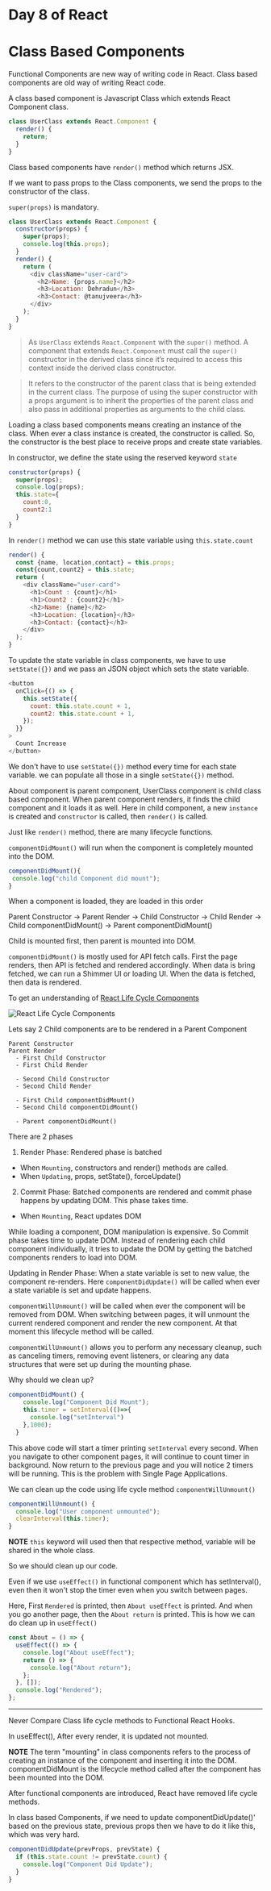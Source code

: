 # Day 8 of React

# Class Based Components

Functional Components are new way of writing code in React. Class based components are old way of writing React code.

A class based component is Javascript Class which extends React Component class.

```js
class UserClass extends React.Component {
  render() {
    return;
  }
}
```

Class based components have `render()` method which returns JSX.

If we want to pass props to the Class components, we send the props to the constructor of the class.

`super(props)` is mandatory.

```js
class UserClass extends React.Component {
  constructor(props) {
    super(props);
    console.log(this.props);
  }
  render() {
    return (
      <div className="user-card">
        <h2>Name: {props.name}</h2>
        <h3>Location: Dehradun</h3>
        <h3>Contact: @tanujveera</h3>
      </div>
    );
  }
}
```

> As `UserClass` extends `React.Component` with the `super()` method. A component that extends `React.Component` must call the `super()` constructor in the derived class since it’s required to access this context inside the derived class constructor.

> It refers to the constructor of the parent class that is being extended in the current class. The purpose of using the super constructor with a props argument is to inherit the properties of the parent class and also pass in additional properties as arguments to the child class.

Loading a class based components means creating an instance of the class. When ever a class instance is created, the constructor is called. So, the constructor is the best place to receive props and create state variables.

In constructor, we define the state using the reserved keyword `state`

```js
constructor(props) {
  super(props);
  console.log(props);
  this.state={
    count:0,
    count2:1
  }
}
```

In `render()` method we can use this state variable using `this.state.count`

```js
render() {
  const {name, location,contact} = this.props;
  const{count,count2} = this.state;
  return (
    <div className="user-card">
      <h1>Count : {count}</h1>
      <h1>Count2 : {count2}</h1>
      <h2>Name: {name}</h2>
      <h3>Location: {location}</h3>
      <h3>Contact: {contact}</h3>
    </div>
  );
}
```

To update the state variable in class components, we have to use `setState({})` and we pass an JSON object which sets the state variable.

```js
<button
  onClick={() => {
    this.setState({
      count: this.state.count + 1,
      count2: this.state.count + 1,
    });
  }}
>
  Count Increase
</button>
```

We don't have to use `setState({})` method every time for each state variable. we can populate all those in a single `setState({})` method.

About component is parent component, UserClass component is child class based component. When parent component renders, it finds the child component and it loads it as well. Here in child component, a new `instance` is created and `constructor` is called, then `render()` is called.

Just like `render()` method, there are many lifecycle functions.

`componentDidMount()` will run when the component is completely mounted into the DOM.

```js
componentDidMount(){
 console.log("child Component did mount");
}
```

When a component is loaded, they are loaded in this order

Parent Constructor -> Parent Render -> Child Constructor -> Child Render -> Child componentDidMount() -> Parent componentDidMount()

Child is mounted first, then parent is mounted into DOM.

`componentDidMount()` is mostly used for API fetch calls. First the page renders, then API is fetched and rendered accordingly. When data is bring fetched, we can run a Shimmer UI or loading UI. When the data is fetched, then data is rendered.

To get an understanding of [React Life Cycle Components](https://projects.wojtekmaj.pl/react-lifecycle-methods-diagram/ "React Life Cycle")

![React Life Cycle Components](image-1.png)

Lets say 2 Child components are to be rendered in a Parent Component

```
Parent Constructor
Parent Render
  - First Child Constructor
  - First Child Render

  - Second Child Constructor
  - Second Child Render

  - First Child componentDidMount()
  - Second Child componentDidMount()

  - Parent componentDidMount()
```

There are 2 phases

1. Render Phase: Rendered phase is batched

- When `Mounting`, constructors and render() methods are called.
- When `Updating`, props, setState(), forceUpdate()

2. Commit Phase: Batched components are rendered and commit phase happens by updating DOM. This phase takes time.

- When `Mounting`, React updates DOM

While loading a component, DOM manipulation is expensive. So Commit phase takes time to update DOM. Instead of rendering each child component individually, it tries to update the DOM by getting the batched components renders to load into DOM.

Updating in Render Phase: When a state variable is set to new value, the component re-renders. Here `componentDidUpdate()` will be called when ever a state variable is set and update happens.

`componentWillUnmount()` will be called when ever the component will be removed from DOM. When switching between pages, it will unmount the current rendered component and render the new component. At that moment this lifecycle method will be called.

`componentWillUnmount()` allows you to perform any necessary cleanup, such as canceling timers, removing event listeners, or clearing any data structures that were set up during the mounting phase.

Why should we clean up?

```js
componentDidMount() {
    console.log("Component Did Mount");
    this.timer = setInterval(()=>{
      console.log("setInterval")
    },1000);
  }
```

This above code will start a timer printing `setInterval` every second. When you navigate to other component pages, it will continue to count timer in background. Now return to the previous page and you will notice 2 timers will be running. This is the problem with Single Page Applications.

We can clean up the code using life cycle method `componentWillUnmount()`

```js
componentWillUnmount() {
  console.log("User component unmounted");
  clearInterval(this.timer);
}
```

**NOTE** `this` keyword will used then that respective method, variable will be shared in the whole class.

So we should clean up our code.

Even if we use `useEffect()` in functional component which has setInterval(), even then it won't stop the timer even when you switch between pages.

Here, First `Rendered` is printed, then `About useEffect` is printed. And when you go another page, then the `About return` is printed. This is how we can do clean up in `useEffect()`

```js
const About = () => {
  useEffect(() => {
    console.log("About useEffect");
    return () => {
      console.log("About return");
    };
  }, []);
  console.log("Rendered");
};
```

---

Never Compare Class life cycle methods to Functional React Hooks.

In useEffect(), After every render, it is updated not mounted.

**NOTE** The term "mounting" in class components refers to the process of creating an instance of the component and inserting it into the DOM. componentDidMount is the lifecycle method called after the component has been mounted into the DOM. 

After functional components are introduced, React have removed life cycle methods.

In class based Components, if we need to update componentDidUpdate()' based on the previous state, previous props then we have to do it like this, which was very hard.

```js
componentDidUpdate(prevProps, prevState) {
  if (this.state.count != prevState.count) {
    console.log("Component Did Update");
  }
}
```
